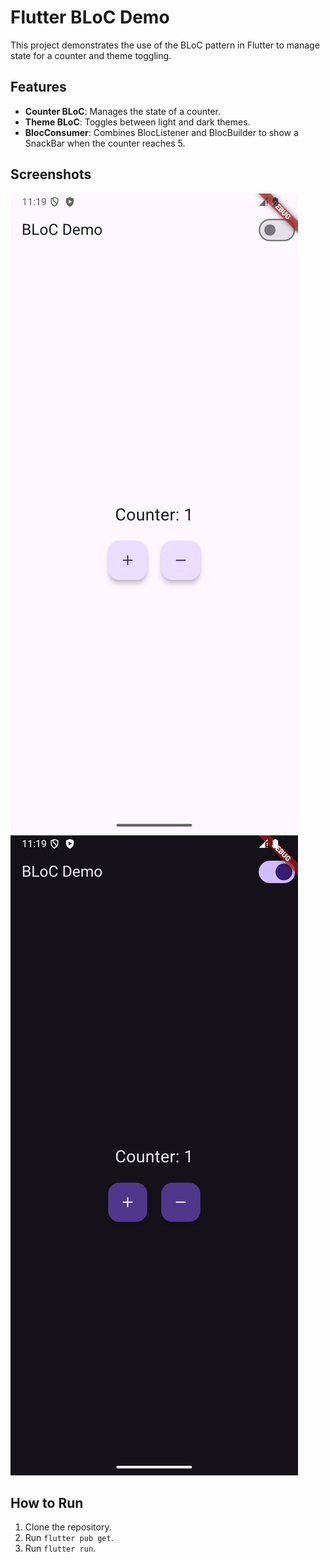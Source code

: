 # Flutter BLoC Demo

This project demonstrates the use of the BLoC pattern in Flutter to manage state for a counter and theme toggling.

## Features
- **Counter BLoC**: Manages the state of a counter.
- **Theme BLoC**: Toggles between light and dark themes.
- **BlocConsumer**: Combines BlocListener and BlocBuilder to show a SnackBar when the counter reaches 5.

## Screenshots
![Screenshot](Screenshot_1.png) ![Screenshot](Screenshot_2.png)


## How to Run
1. Clone the repository.
2. Run `flutter pub get`.
3. Run `flutter run`.